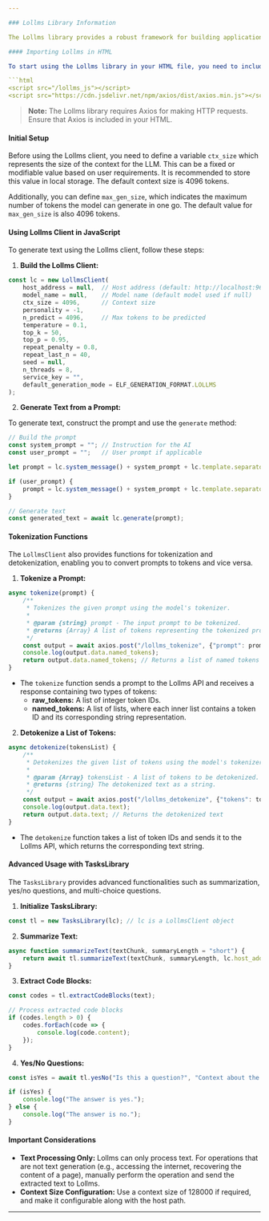 ```yaml
---

### Lollms Library Information

The Lollms library provides a robust framework for building applications that interact with Lollms as a client. This documentation will guide you through the essential steps to integrate and utilize the Lollms library effectively within your projects.

#### Importing Lollms in HTML

To start using the Lollms library in your HTML file, you need to include the following script tags:

```html
<script src="/lollms_js"></script>
<script src="https://cdn.jsdelivr.net/npm/axios/dist/axios.min.js"></script>
```

> **Note:** The Lollms library requires Axios for making HTTP requests. Ensure that Axios is included in your HTML.

#### Initial Setup

Before using the Lollms client, you need to define a variable `ctx_size` which represents the size of the context for the LLM. This can be a fixed or modifiable value based on user requirements. It is recommended to store this value in local storage. The default context size is 4096 tokens.

Additionally, you can define `max_gen_size`, which indicates the maximum number of tokens the model can generate in one go. The default value for `max_gen_size` is also 4096 tokens.

#### Using Lollms Client in JavaScript

To generate text using the Lollms client, follow these steps:

1. **Build the Lollms Client:**

```javascript
const lc = new LollmsClient(
    host_address = null,  // Host address (default: http://localhost:9600 if null)
    model_name = null,    // Model name (default model used if null)
    ctx_size = 4096,      // Context size
    personality = -1,
    n_predict = 4096,     // Max tokens to be predicted
    temperature = 0.1,
    top_k = 50,
    top_p = 0.95,
    repeat_penalty = 0.8,
    repeat_last_n = 40,
    seed = null,
    n_threads = 8,
    service_key = "",
    default_generation_mode = ELF_GENERATION_FORMAT.LOLLMS
);
```

2. **Generate Text from a Prompt:**

To generate text, construct the prompt and use the `generate` method:

```javascript
// Build the prompt
const system_prompt = ""; // Instruction for the AI
const user_prompt = "";   // User prompt if applicable

let prompt = lc.system_message() + system_prompt + lc.template.separator_template + lc.ai_message();

if (user_prompt) {
    prompt = lc.system_message() + system_prompt + lc.template.separator_template + lc.user_message() + user_prompt + lc.template.separator_template + lc.ai_message();
}

// Generate text
const generated_text = await lc.generate(prompt);
```
#### Tokenization Functions

The `LollmsClient` also provides functions for tokenization and detokenization, enabling you to convert prompts to tokens and vice versa.

1. **Tokenize a Prompt:**

```javascript
async tokenize(prompt) {
    /**
     * Tokenizes the given prompt using the model's tokenizer.
     *
     * @param {string} prompt - The input prompt to be tokenized.
     * @returns {Array} A list of tokens representing the tokenized prompt.
     */
    const output = await axios.post("/lollms_tokenize", {"prompt": prompt});
    console.log(output.data.named_tokens);
    return output.data.named_tokens; // Returns a list of named tokens
}
```

- The `tokenize` function sends a prompt to the Lollms API and receives a response containing two types of tokens:
  - **raw_tokens:** A list of integer token IDs.
  - **named_tokens:** A list of lists, where each inner list contains a token ID and its corresponding string representation.

2. **Detokenize a List of Tokens:**

```javascript
async detokenize(tokensList) {
    /**
     * Detokenizes the given list of tokens using the model's tokenizer.
     *
     * @param {Array} tokensList - A list of tokens to be detokenized.
     * @returns {string} The detokenized text as a string.
     */
    const output = await axios.post("/lollms_detokenize", {"tokens": tokensList});
    console.log(output.data.text);
    return output.data.text; // Returns the detokenized text
}
```

- The `detokenize` function takes a list of token IDs and sends it to the Lollms API, which returns the corresponding text string.
#### Advanced Usage with TasksLibrary

The `TasksLibrary` provides advanced functionalities such as summarization, yes/no questions, and multi-choice questions.

1. **Initialize TasksLibrary:**

```javascript
const tl = new TasksLibrary(lc); // lc is a LollmsClient object
```

2. **Summarize Text:**

```javascript
async function summarizeText(textChunk, summaryLength = "short") {
    return await tl.summarizeText(textChunk, summaryLength, lc.host_address, lc.model_name, lc.temperature, 1000);
}
```

3. **Extract Code Blocks:**

```javascript
const codes = tl.extractCodeBlocks(text);

// Process extracted code blocks
if (codes.length > 0) {
    codes.forEach(code => {
        console.log(code.content);
    });
}
```

4. **Yes/No Questions:**

```javascript
const isYes = await tl.yesNo("Is this a question?", "Context about the question", 50, "Optional conditioning message");

if (isYes) {
    console.log("The answer is yes.");
} else {
    console.log("The answer is no.");
}
```

#### Important Considerations

- **Text Processing Only:** Lollms can only process text. For operations that are not text generation (e.g., accessing the internet, recovering the content of a page), manually perform the operation and send the extracted text to Lollms.
- **Context Size Configuration:** Use a context size of 128000 if required, and make it configurable along with the host path.
---
```

